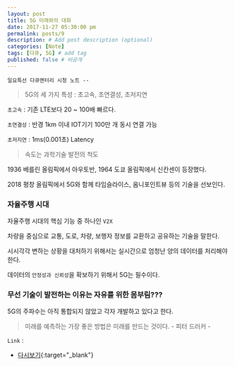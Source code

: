 ```yaml
---
layout: post
title: 5G 미래와의 대화
date: 2017-11-27 05:30:00 pm
permalink: posts/9
description: # Add post description (optional)
categories: [Note]
tags: [다큐, 5G] # add tag
published: false # 비공개
---
```


`일요특선 다큐멘터리 시청 노트 --`

> 5G의 세 가지 특성 : 초고속, 초연결성, 초저지연

`초고속` : 기존 LTE보다 20 ~ 100배 빠르다.

`초연결성` : 반경 1km 이내 IOT기기 100만 개 동시 연결 가능

`초저지연` : 1ms(0.001초) Latency

> 속도는 과학기술 발전의 척도

1936 베를린 올림픽에서 아우토반, 1964 도쿄 올림픽에서 신칸센이 등장했다. 

2018 평창 올림픽에서 5G와 함께 타임슬라이스, 옴니포인트뷰 등의 기술을 선보인다.

### 자율주행 시대

자율주행 시대의 핵심 기능 중 하나인 `V2X`

차량을 중심으로 교통, 도로, 차량, 보행자 정보를 교환하고 공유하는 기술을 말한다.

시시각각 변하는 상황을 대처하기 위해서는 실시간으로 엄청난 양의 데이터를 처리해야 한다.

데이터의 `안정성과 신뢰성`을 확보하기 위해서 5G는 필수이다. 

### 무선 기술이 발전하는 이유는 자유를 위한 몸부림???

5G의 주파수는 아직 통합되지 않았고 각자 개발하고 있다고 한다.

> 미래를 예측하는 가장 좋은 방법은 미래를 만드는 것이다. - 피터 드러커 - 

`Link` : 

* [다시보기](http://allvod.sbs.co.kr/allvod/vodEndPage.do?mdaId=22000249711&btn=free){:target="_blank"}